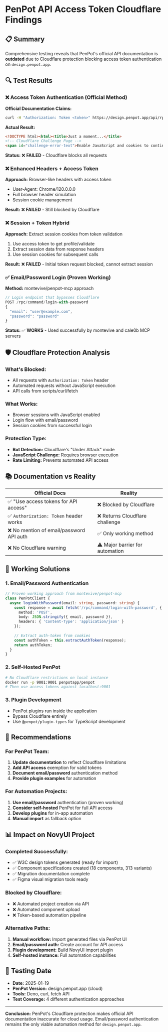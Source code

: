 # PenPot API Access Token Cloudflare Findings

## 📋 **Summary**
Comprehensive testing reveals that PenPot's official API documentation is **outdated** due to Cloudflare protection blocking access token authentication on `design.penpot.app`.

## 🔍 **Test Results**

### ❌ **Access Token Authentication (Official Method)**
**Official Documentation Claims:**
```bash
curl -H "Authorization: Token <token>" https://design.penpot.app/api/rpc/command/get-profile
```

**Actual Result:**
```html
<!DOCTYPE html><html><title>Just a moment...</title>
<!-- Cloudflare Challenge Page -->
<span id="challenge-error-text">Enable JavaScript and cookies to continue</span>
```

**Status:** ❌ **FAILED** - Cloudflare blocks all requests

### ❌ **Enhanced Headers + Access Token**
**Approach:** Browser-like headers with access token
- User-Agent: Chrome/120.0.0.0
- Full browser header simulation
- Session cookie management

**Result:** ❌ **FAILED** - Still blocked by Cloudflare

### ❌ **Session + Token Hybrid**
**Approach:** Extract session cookies from token validation
1. Use access token to get profile/validate
2. Extract session data from response headers  
3. Use session cookies for subsequent calls

**Result:** ❌ **FAILED** - Initial token request blocked, cannot extract session

### ✅ **Email/Password Login (Proven Working)**
**Method:** montevive/penpot-mcp approach
```typescript
// Login endpoint that bypasses Cloudflare
POST /rpc/command/login-with-password
{
  "email": "user@example.com",
  "password": "password"
}
```

**Status:** ✅ **WORKS** - Used successfully by montevive and cale0b MCP servers

## 🛡️ **Cloudflare Protection Analysis**

### **What's Blocked:**
- All requests with `Authorization: Token` header
- Automated requests without JavaScript execution
- API calls from scripts/curl/fetch

### **What Works:**
- Browser sessions with JavaScript enabled
- Login flow with email/password
- Session cookies from successful login

### **Protection Type:**
- **Bot Detection:** Cloudflare's "Under Attack" mode
- **JavaScript Challenge:** Requires browser execution
- **Rate Limiting:** Prevents automated API access

## 📚 **Documentation vs Reality**

| Official Docs | Reality |
|---------------|---------|
| ✅ "Use access tokens for API access" | ❌ Blocked by Cloudflare |
| ✅ `Authorization: Token` header works | ❌ Returns Cloudflare challenge |
| ❌ No mention of email/password API auth | ✅ Only working method |
| ❌ No Cloudflare warning | ⚠️ Major barrier for automation |

## 🔧 **Working Solutions**

### **1. Email/Password Authentication**
```typescript
// Proven working approach from montevive/penpot-mcp
class PenPotClient {
  async loginWithPassword(email: string, password: string) {
    const response = await fetch('/rpc/command/login-with-password', {
      method: 'POST',
      body: JSON.stringify({ email, password }),
      headers: { 'Content-Type': 'application/json' }
    });
    
    // Extract auth-token from cookies
    const authToken = this.extractAuthToken(response);
    return authToken;
  }
}
```

### **2. Self-Hosted PenPot**
```bash
# No Cloudflare restrictions on local instance
docker run -p 9001:9001 penpotapp/penpot
# Then use access tokens against localhost:9001
```

### **3. Plugin Development**
- PenPot plugins run inside the application
- Bypass Cloudflare entirely
- Use `@penpot/plugin-types` for TypeScript development

## 🎯 **Recommendations**

### **For PenPot Team:**
1. **Update documentation** to reflect Cloudflare limitations
2. **Add API access** exemption for valid tokens
3. **Document email/password** authentication method
4. **Provide plugin examples** for automation

### **For Automation Projects:**
1. **Use email/password** authentication (proven working)
2. **Consider self-hosted** PenPot for full API access
3. **Develop plugins** for in-app automation
4. **Manual import** as fallback option

## 📊 **Impact on NovyUI Project**

### **Completed Successfully:**
- ✅ W3C design tokens generated (ready for import)
- ✅ Component specifications created (18 components, 313 variants)
- ✅ Migration documentation complete
- ✅ Figma visual migration tools ready

### **Blocked by Cloudflare:**
- ❌ Automated project creation via API
- ❌ Automated component upload
- ❌ Token-based automation pipeline

### **Alternative Paths:**
1. **Manual workflow:** Import generated files via PenPot UI
2. **Email/password auth:** Create account for API access
3. **Plugin development:** Build NovyUI import plugin
4. **Self-hosted instance:** Full automation capabilities

## 📅 **Testing Date**
- **Date:** 2025-01-19
- **PenPot Version:** design.penpot.app (cloud)
- **Tools:** Deno, curl, fetch API
- **Test Coverage:** 4 different authentication approaches

---

**Conclusion:** PenPot's Cloudflare protection makes official API documentation inaccurate for cloud usage. Email/password authentication remains the only viable automation method for `design.penpot.app`.